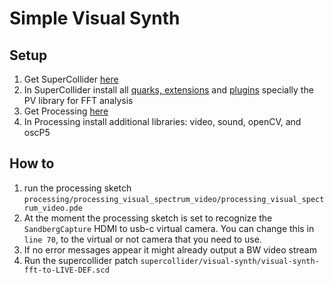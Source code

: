 # Simple Visual Synth

## Setup

1. Get SuperCollider [here](https://supercollider.github.io/)
2. In SuperCollider install all [quarks, extensions](https://github.com/supercollider-quarks/quarks) and [plugins](https://supercollider.github.io/sc3-plugins/) specially the PV library for FFT analysis
3. Get Processing [here](https://processing.org/download)
4. In Processing install additional libraries: video, sound, openCV, and oscP5

## How to

1. run the processing sketch `processing/processing_visual_spectrum_video/processing_visual_spectrum_video.pde`
2. At the moment the processing sketch is set to recognize the `SandbergCapture` HDMI to usb-c virtual camera. You can change this in `line 70`, to the virtual or not camera that you need to use.
3. If no error messages appear it might already output a BW video stream
4. Run the supercollider patch `supercollider/visual-synth/visual-synth-fft-to-LIVE-DEF.scd`